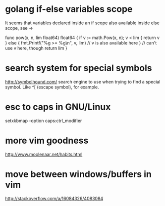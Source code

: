 # golang if-else variables scope
It seems that variables declared inside an if scope also available inside else scope, see ->

func pow(x, n, lim float64) float64 {
  if v := math.Pow(x, n); v < lim {
    return v
  } else {
    fmt.Printf("%g >= %g\n", v, lim) // v is also available here
  }
  // can't use v here, though
  return lim
}

# search system for special symbols
http://symbolhound.com/ search engine to use when trying to find
a special symbol. Like ^[ (escape symbol), for example.

# esc to caps in GNU/Linux
setxkbmap -option caps:ctrl_modifier

# more vim goodness
http://www.moolenaar.net/habits.html

# move between windows/buffers in vim
http://stackoverflow.com/a/16084326/4083084

